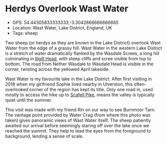 # Herdys Overlook Wast Water

- GPS: 54.44305833333333,-3.3042666666666665
- Location: Wast Water, Lake District, England, UK
- Tags: sheep

Two sheep (or herdys as they are known in the Lake District) overlook Wast Water from the edge of a grassy hill. Wast Water in the western Lake District is a stretch of water dramatically flanked by the Wasdale Screes, a long hill culminating in [Illgill Head](https://en.wikipedia.org/wiki/Illgill_Head), with steep cliffs and scree visible from top to bottom. The road from Nether Wasdale to Wasdale Head is visible in the corner, twisting across the yellowed April lakeside.

Wast Water is my favourite lake in the Lake District. After first visiting in 2018 when my girlfriend Sophie lived nearby in Ulverston, this often-overlooked corner of the region has kept its title. Only one road in, used mostly to access the hike up to [Scafell Pike](https://en.wikipedia.org/wiki/Scafell_Pike), means the valley is typically quiet until the summer.

This visit was made with my friend Rin on our way to see Burnmoor Tarn. The vantage point provided by Water Crag (from where this photo was taken) gives panoramic views of Wast Water itself. The sheep patiently awaited our arrival before seemingly staring off over the lake once we reached the summit. They help to lead the eyes from the foreground to background, lending a sense of scale.
